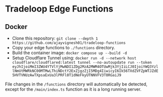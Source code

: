# Tradeloop Edge Functions

## Docker

- Clone this repository: `git clone --depth 1 https://github.com/ajayvignesh01/tradeloop-functions`
- Copy your edge functions to `./functions` directory.
- Build the container image: `docker compose up --build -d`
- Setup Cloudflare Tunnel using: `docker run -d --network host cloudflare/cloudflared:latest tunnel --no-autoupdate run --token eyJhIjoiMmI3ZWU4YTVlYjMwNDI1ZDg2MzA2MWM4OTUwMjk3YjIiLCJ0IjoiYWQ3YzllNmUtMWRkNC00MTMwLThiNDctY2ExZjgzZjI5MDg4IiwicyI6Ik56TXdZVFZpWTJZdE5HVTVNUzAwTXpsaExUa3lPRFl0T1dNeFkyUTNNVFV3T0RGaiJ9`

File changes in the `/functions` directory will automatically be detected, except for the `/main/index.ts` function as it is a long running server.
